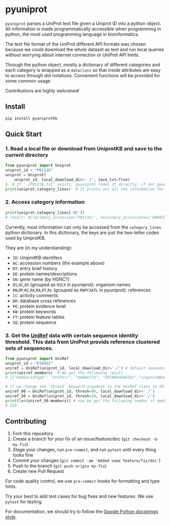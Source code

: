 # pyuniprot
`pyuniprot` parses a UniProt text file given a Uniprot ID into a python object. All information is made programmatically accessible when programming in python, the most used programming language in bioinformatics.

The text file format of the UniProt different API formats was chosen because we could download the whole dataset as text and run local queries without worrying about internet connection or UniProt API limits.

Through the python object, mostly a dictionary of different categories and each category is wrapped as a `dataclass` so that inside attributes are easy to access through dot notations. Convenient functions will be provided for some common usage.

Contributions are highly welcomed!

## Install

```bash
pip install pyuniprotkb
```

## Quick Start

### 1. Read a local file or download from UniprotKB and save to the current directory

```python
from pyuniprot import Uniprot
uniprot_id = "P01116"
uniprot = Uniprot(
    uniprot_id, local_download_dir='./', save_txt=True)
)  # If './P01116.txt' exists, pyuniprot reads it directly; if not pyuniprot downloads it from UniprotKB first and (optionally) saves it to './'
print(uniprot.category_lines)  # It prints out all the information for a Uniprot ID that UniprotKB has for it.
```

### 2. Access category information
```python
print(uniprot.category_lines['AC'])
# result: AC(primary_accession='P01116;', secondary_accessions=['A8K8Z5', 'B0LPF9', 'P01118', 'Q96D10'])
```

Currently, most information can only be accessed from the `category_lines` python dictionary. In this dictionary, the keys are just the two-letter codes used by UniprotKB.

They are (in my understanding):

- `ID`: UniprotKB identifers
- `AC`: accession numbers (the example above)
- `DT`: entry brief history
- `DE`: protein names/descriptions
- `GN`: gene name (by HGNC?)
- `OS`,`OC`,`OX` (grouped as `OSCX` in pyuniprot): organism names
- `RN`,`RP`,`RC`,`RX`,`RA`,`RT`,`RL` (grouped as `RNPCXATL` in pyuniprot): references
- `CC`: activity comments
- `DR`: database cross references
- `PE`: protein evidence level
- `KW`: protein keywords
- `FT`: protein feature tables
- `SQ`: protein sequence

### 3. Get the [UniRef](https://www.uniprot.org/help/uniref) data with certain sequence identity threshold. This data from UniProt provids reference clustered sets of sequences.
```python
from pyuniprot import UniRef
uniprot_id = "P36952"
uniref = UniRef(uniprot_id, local_download_dir='./') # default sequence identity threshold is 100
print(uniref.members)  # We get the following result
# [{"memberIdType": "UniParc", "memberId": "UPI0003EAE5A1","organismName": "Homo sapiens", "organismTaxId": 9606, "sequenceLength": 204,"proteinName": "serpin B5 isoform X1", "uniref90Id": "UniRef90_P36952"}]

# If we change the `thresh` keyword argument in the UniRef class to 90 or 50, we can get the data for clusters with 90 or 50 sequence identity.
uniref_90 = UniRef(uniprot_id, thresh=90, local_download_dir='./')
uniref_50 = UniRef(uniprot_id, thresh=50, local_download_dir='./')
print(len(uniref_50.members)) # now we get the following number of members in the cluster
# 218
```

## Contributing
1. Fork this repository
2. Create a branch for your fix of an issue/feature/doc (`git checkout -b my-fix`)
3. Stage your changes, run `pre-commit`, and run `pytest` until every thing looks fine
4. Commit your changes (`git commit -am 'Added some feature/fix/doc'`)
5. Push to the branch (`git push origin my-fix`)
6. Create new Pull Request

For code quality control, we use `pre-commit` hooks for formatting and type hints.

Try your best to add test cases for bug fixes and new features. We use `pytest` for testing.

For documentation, we should try to follow the [Google Python docstrings style](https://sphinxcontrib-napoleon.readthedocs.io/en/latest/example_google.html).
